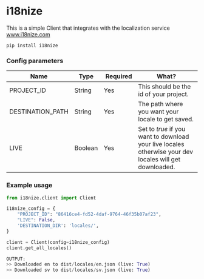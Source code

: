 # i18nize
This is a simple Client that integrates with the localization service www.i18nize.com

```pip install i18nize```


### Config parameters
| Name        | Type | Required | What? |
| ------------- |-------------|-------------|-------------|
| PROJECT_ID | String | Yes | This should be the id of your project. |
| DESTINATION_PATH | String | Yes | The path where you want your locale to get saved. |
| LIVE | Boolean | Yes | Set to *true* if you want to download your live locales otherwise your dev locales will get downloaded. |


### Example usage
```python
from i18nize.client import Client

i18nize_config = {
    "PROJECT_ID": "86416ce4-fd52-4daf-9764-46f35b07af23",
    "LIVE": False,
    'DESTINATION_DIR': 'locales/',
}

client = Client(config=i18nize_config)
client.get_all_locales()

OUTPUT:
>> Downloaded en to dist/locales/en.json (live: True)
>> Downloaded sv to dist/locales/sv.json (live: True)
```